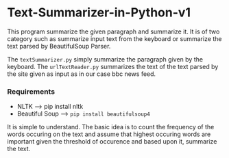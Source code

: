 # Text-Summarizer-in-Python-v1
This program summarize the given paragraph and summarize it. It is of two category such as summarize input text from the keyboard or summarize the text parsed by BeautifulSoup Parser.

The `textSummarizer.py` simply summarize the paragraph given by the keyboard.
The `urlTextReader.py` summarizes the text of the text parsed by the site given as input as in our case bbc news feed.

### Requirements
- NLTK  --> pip install nltk
- Beautiful Soup --> `pip install beautifulsoup4`

It is simple to understand. The basic idea is to count the frequency of the words occuring on the text and assume that highest occuring words are important given the threshold of occurence and based upon it, summarize the text.
